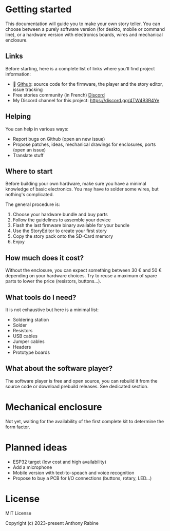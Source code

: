 # Getting started

This documentation will guide you to make your own story teller. You can choose between a purely software version (for deskto, mobile or command line), or a hardware version with electronics boards, wires and mechanical enclosure.

## Links

Before starting, here is a complete list of links where you'll find project information:

- :octopus: [Github](https://github.com/arabine/open-story-teller): source code for the firmware, the player and the story editor, issue tracking
- Free stories community (in French) [Discord](https://monurl.ca/DiscordLuniiYT)
- My Discord channel for this project: https://discord.gg/4TW4B3R4Ye

## Helping

You can help in various ways:

- Report bugs on Github (open an new issue)
- Propose patches, ideas, mechanical drawings for enclosures, ports (open an issue)
- Translate stuff

## Where to start

Before building your own hardware, make sure you have a minimal knowledge of basic electronics. You may have to solder some wires, but nothing's complicated.

The general procedure is:
1. Choose your hardware bundle and buy parts
2. Follow the guidelines to assemble your device
3. Flash the last firmware binary available for your bundle
4. Use the StoryEditor to create your first story
5. Copy the story pack onto the SD-Card memory
6. Enjoy

## How much does it cost?

Without the enclosure, you can expect something between 30 € and 50 € depending on your hardware choices. Try to reuse a maximum of spare parts to lower the price (resistors, buttons...).

## What tools do I need?

It is not exhaustive but here is a minimal list:
- Soldering station
- Solder
- Resistors
- USB cables
- Jumper cables
- Headers
- Prototype boards

## What about the software player?

The software player is free and open source, you can rebuild it from the source code or download prebuild releases. See dedicated section.

# Mechanical enclosure

Not yet, waiting for the availability of the first complete kit to determine the form factor.

# Planned ideas

- ESP32 target (low cost and  high availability)
- Add a microphone
- Mobile version with text-to-speach and voice recognition
- Propose to buy a PCB for I/O connections (buttons, rotary, LED...)

# License

MIT License

Copyright (c) 2023-present Anthony Rabine


